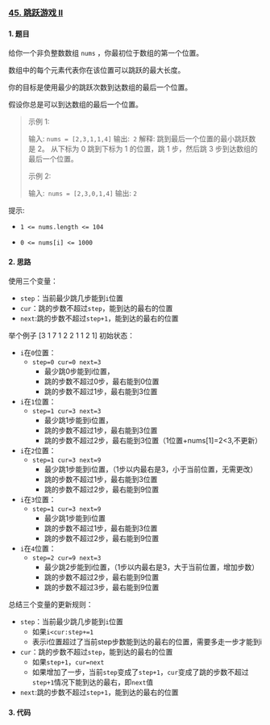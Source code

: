 ### [45. 跳跃游戏 II](https://leetcode-cn.com/problems/jump-game-ii/) 

#### 1. 题目

给你一个非负整数数组 `nums` ，你最初位于数组的第一个位置。

数组中的每个元素代表你在该位置可以跳跃的最大长度。

你的目标是使用最少的跳跃次数到达数组的最后一个位置。

假设你总是可以到达数组的最后一个位置。

> 示例 1:
>
> 输入: `nums = [2,3,1,1,4]`
> 输出:` 2`
> 解释: 跳到最后一个位置的最小跳跃数是 2。
> 从下标为 0 跳到下标为 1 的位置，跳 1 步，然后跳 3 步到达数组的最后一个位置。
>
> 示例 2:
>
> 输入:` nums = [2,3,0,1,4]`
> 输出: `2`
>
>
> 


提示:

- `1 <= nums.length <= 104`

- `0 <= nums[i] <= 1000`

#### 2. 思路

使用三个变量：

- `step`：当前最少跳几步能到`i`位置
- `cur`：跳的步数不超过`step`，能到达的最右的位置
- `next`:跳的步数不超过`step+1`，能到达的最右的位置

举个例子
[3 1 7 1 2 2 1 1 2 1]
初始状态：
- `i`在`0`位置： 
  - `step=0 cur=0 next=3`
    - 最少跳0步能到i位置，
    - 跳的步数不超过0步，最右能到0位置
    - 跳的步数不超过1步，最右能到3位置
- `i`在`1`位置：
  - `step=1 cur=3 next=3`
    - 最少跳1步能到i位置，
    - 跳的步数不超过1步，最右能到3位置
    - 跳的步数不超过2步，最右能到3位置（1位置+nums[1]=2<3,不更新）
- `i`在`2`位置：
  - `step=1 cur=3 next=9`
    - 最少跳1步能到i位置，（1步以内最右是3，小于当前位置，无需更改）
    - 跳的步数不超过1步，最右能到3位置
    - 跳的步数不超过2步，最右能到9位置
- `i`在`3`位置：
  - `step=1 cur=3 next=9`
    - 最少跳1步能到i位置
    - 跳的步数不超过1步，最右能到3位置
    - 跳的步数不超过2步，最右能到9位置
- `i`在`4`位置：
  - `step=2 cur=9 next=3`
    - 最少跳2步能到i位置，（1步以内最右是3，大于当前位置，增加步数）
    - 跳的步数不超过2步，最右能到9位置
    - 跳的步数不超过3步，最右能到9位置

总结三个变量的更新规则：
- `step`：当前最少跳几步能到`i`位置
  - 如果`i<cur:step+=1`
  - 表示i位置超过了当前step步数能到达的最右的位置，需要多走一步才能到i
- `cur`：跳的步数不超过`step`，能到达的最右的位置
  - 如果`step+1`，`cur=next`
  - 如果增加了一步，当前`step`变成了`step+1`，`cur`变成了跳的步数不超过`step+1`情况下能到达的最右，即`next`值
- `next`:跳的步数不超过`step+1`，能到达的最右的位置
#### 3. 代码

```python

```


